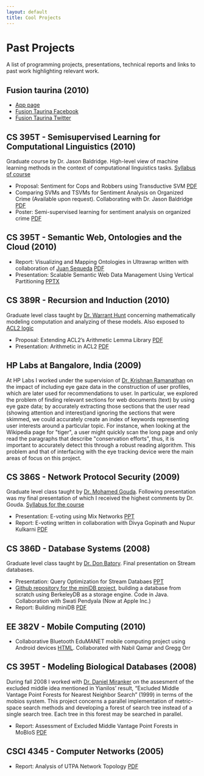```yaml
---
layout: default
title: Cool Projects
---
```


# Past Projects

A list of programming projects, presentations, technical reports and links to past work highlighting relevant work.

## Fusion taurina (2010)

* [App page][ftapp]
* [Fusion Taurina Facebook][ftfb]
* [Fusion Taurina Twitter][fttwi]

[ftapp]: http://www.mitorobravo.info/
[ftfb]: https://www.facebook.com/ftaurina/
[fttwi]: https://twitter.com/ftaurina

## CS 395T - Semisupervised Learning for Computational Linguistics (2010)

Graduate course by Dr. Jason Baldridge. High-level view of machine learning methods in the context of computational linguistics tasks. [Syllabus of course][syllabussup]

* Proposal: Sentiment for Cops and Robbers using Transductive SVM [PDF][supproposal]
* Comparing SVMs and TSVMs for Sentiment Analysis on Organized Crime (Available upon request). Collaborating with Dr. Jason Baldridge [PDF][suparticle]
* Poster: Semi-supervised learning for sentiment analysis on organized crime [PDF][supposter]

[syllabussup]: https://sites.google.com/site/sl4clfall2010/
[supproposal]: http://www.guicaro.com/assets/docs/proposal.pdf
[suparticle]: http://www.guicaro.com/assets/docs/sentimentAnalysisTSVM.pdf
[supposter]: http://www.guicaro.com/assets/docs/cabreraPosterSentimentAnalysis.pdf

## CS 395T - Semantic Web, Ontologies and the Cloud (2010)

* Report: Visualizing and Mapping Ontologies in Ultrawrap written with collaboration of [Juan Sequeda][sequeda] [PDF][semreport]
* Presentation: Scalable Semantic Web Data Management Using Vertical Partitioning [PPTX][semppt]

[semreport]: http://www.guicaro.com/assets/docs/ultrawrap.pdf
[semppt]: http://www.guicaro.com/assets/docs/VP.pptx
[sequeda]: http://www.cs.utexas.edu/~jsequeda/ 

## CS 389R - Recursion and Induction (2010)

Graduate level class taught by [Dr. Warrant Hunt][hunt] concerning mathematically modeling computation and analyzing of these models. Also exposed to [ACL2 logic][acl2]

* Proposal: Extending ACL2’s Arithmetic Lemma Library [PDF][recurproposal]
* Presentation: Arithmetic in ACL2 [PDF][recurppt]

[hunt]: http://www.cs.utexas.edu/~hunt/
[acl2]: http://www.cs.utexas.edu/users/moore/acl2/
[recurproposal]: http://www.guicaro.com/assets/docs/proposalACL2.pdf
[recurppt]: http://www.guicaro.com/assets/docs/arithmeticinACL2.pdf

## HP Labs at Bangalore, India (2009)

At HP Labs I worked under the supervision of [Dr. Krishnan Ramanathan][krishna] on the impact of including eye gaze data in the construction of user profiles, which are later used for recommendations to user. In particular, we explored the problem of finding relevant sections for web documents (text) by using eye gaze data; by accurately extracting those sections that the user read (showing attention and interest)and ignoring the sections that were skimmed, we could accurately create an index of keywords representing user interests around a particular topic. For instance, when looking at the Wikipedia page for "tiger", a user might quickly scan the long page and only read the paragraphs that describe "conservation efforts", thus, it is important to accurately detect this through a robust reading algorithm. This problem and that of interfacing with the eye tracking device were the main areas of focus on this project.

[krishna]: https://www.linkedin.com/in/rkrish

## CS 386S - Network Protocol Security (2009)

Graduate level class taught by [Dr. Mohamed Gouda][gouda]. Following presentation was my final presentation of which I received the highest comments by Dr. Gouda. [Syllabus for the course][netsylla]

* Presentation: E-voting using Mix Networks [PPT][netppt]
* Report: E-voting written in collaboration with Divya Gopinath and Nupur Kulkarni [PDF][netreport]

[gouda]: https://www.cs.utexas.edu/~gouda/
[netsylla]: https://www.cs.utexas.edu/~gouda/CS386S_S09/CS386S_S09.txt
[netppt]: http://www.guicaro.com/assets/docs/cabrera-eVotingUsingMixNets.ppt
[netreport]: http://www.guicaro.com/assets/docs/evotingReport.pdf

## CS 386D - Database Systems (2008)

Graduate level class taught by [Dr. Don Batory][batory]. Final presentation on Stream databases. 

* Presentation: Query Optimization for Stream Databaes [PPT][dbppt]
* [Github repository for the miniDB project][minidbgit], building a database from scratch using BerkeleyDB as a storage engine. Code in Java. Collaboration with Swati Pendyala (Now at Apple Inc.)
* Report: Building miniDB [PDF][dbreport]

[batory]: http://www.cs.utexas.edu/~dsb/
[minidbgit]:  https://github.com/guicaro/minidb
[dbppt]: http://www.guicaro.com/assets/docs/cabrera-queryOptimization.ppt
[dbreport]: http://www.guicaro.com/assets/docs/p4_cabrera_pendyala.pdf

## EE 382V - Mobile Computing (2010)

* Collaborative Bluetooth EduMANET mobile computing project using Android devices [HTML][mobile]. Collaborated with Nabil Qamar and Gregg Orr

[mobile]: http://ows.edb.utexas.edu/site/collaborative-bluetooth-edumanet

## CS 395T - Modeling Biological Databases (2008)

During fall 2008 I worked with [Dr. Daniel Miranker][mobioslab] on the assesment of the excluded middle idea mentioned in Yianilos’ result, “Excluded Middle Vantage Point Forests for Nearest Neighbor Search” (1999) in terms of the mobios system. This project concerns a parallel implementation of metric-space search methods and developing a forest of search tree instead of a single search tree. Each tree in this forest may be searched in parallel.

* Report: Assessment of Excluded Middle Vantage Point Forests in MoBIoS [PDF][mobiosreport]

[mobiosreport]: http://www.guicaro.com/assets/docs/mobiosReport.pdf
[mobioslab]: https://www.cs.utexas.edu/~miranker/mirankerLab.html

## CSCI 4345 - Computer Networks (2005)

* Report: Analysis of UTPA Network Topology [PDF][topology]

[topology]: http://www.guicaro.com/assets/docs/Cabrera-UTPANetworkTopology.pdf

